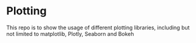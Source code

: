 # Plotting

This repo is to show the usage of different plotting libraries, including but not limited to matplotlib, Plotly, Seaborn and Bokeh